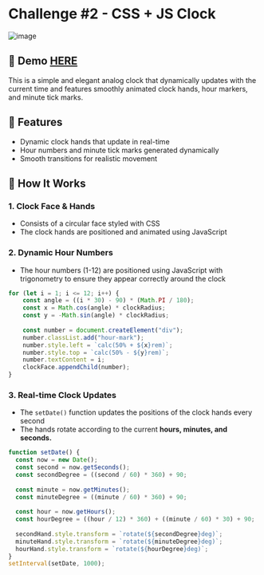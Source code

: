 # Challenge #2 - CSS + JS Clock
![image](https://github.com/user-attachments/assets/cee7aa54-eb2c-4504-a6a3-b429ede3106d)
## 📌 Demo [HERE](https://hmothershed.github.io/JavaScript30/02-CSS-and-JS-Clock/)
This is a simple and elegant analog clock that dynamically updates with the current time and features smoothly animated clock hands, hour markers, and minute tick marks.

## 🚀 Features
- Dynamic clock hands that update in real-time
- Hour numbers and minute tick marks generated dynamically
- Smooth transitions for realistic movement

## 🔧 How It Works
### 1. Clock Face & Hands
- Consists of a circular face styled with CSS
- The clock hands are positioned and animated using JavaScript
  
### 2. Dynamic Hour Numbers
- The hour numbers (1-12) are positioned using JavaScript with trigonometry to ensure they appear correctly around the clock
```javascript
for (let i = 1; i <= 12; i++) {
    const angle = ((i * 30) - 90) * (Math.PI / 180);
    const x = Math.cos(angle) * clockRadius;
    const y = -Math.sin(angle) * clockRadius;
    
    const number = document.createElement("div");
    number.classList.add("hour-mark");
    number.style.left = `calc(50% + ${x}rem)`;
    number.style.top = `calc(50% - ${y}rem)`;
    number.textContent = i;
    clockFace.appendChild(number);
}
```

### 3. Real-time Clock Updates
- The `setDate()` function updates the positions of the clock hands every second
- The hands rotate according to the current **hours, minutes, and seconds.**
```javascript
function setDate() {
  const now = new Date();
  const second = now.getSeconds();
  const secondDegree = ((second / 60) * 360) + 90;
  
  const minute = now.getMinutes();
  const minuteDegree = ((minute / 60) * 360) + 90;
  
  const hour = now.getHours();
  const hourDegree = ((hour / 12) * 360) + ((minute / 60) * 30) + 90;
  
  secondHand.style.transform = `rotate(${secondDegree}deg)`;
  minuteHand.style.transform = `rotate(${minuteDegree}deg)`;
  hourHand.style.transform = `rotate(${hourDegree}deg)`;
}
setInterval(setDate, 1000);
```
